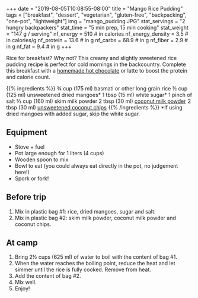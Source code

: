 +++
date = "2019-08-05T10:08:55-08:00"
title = "Mango Rice Pudding"
tags = ["breakfast", "dessert", "vegetarian", "gluten-free", "backpacking", "one-pot", "lightweight"]
img = "mango_pudding.JPG"
stat_servings = "2 hungry backpackers"
stat_time = "5 min prep, 15 min cooking"
stat_weight = "147 g / serving"
nf_energy = 510 # in calories
nf_energy_density = 3.5 # in calories/g
nf_protein = 13.6 # in g
nf_carbs = 68.9 # in g
nf_fiber = 2.9 # in g
nf_fat = 9.4 # in g
+++

Rice for breakfast? Why not? This creamy and slightly sweetened rice pudding recipe is perfect for cold mornings in the backcountry. Complete this breakfast with a [homemade hot chocolate](/recipes/hot-chocolate/) or latte to boost the protein and calorie count. 

{{% ingredients %}}
¾ cup (175 ml) basmati or other long grain rice
½ cup (125 ml) unsweetened dried mangoes\*
1 tbsp (15 ml) white sugar\*
1 pinch of salt
⅔ cup (160 ml) skim milk powder
2 tbsp (30 ml) <a target="_blank" href="https://www.amazon.com/gp/product/B015HT13H2/ref=as_li_tl?ie=UTF8&camp=1789&creative=9325&creativeASIN=B015HT13H2&linkCode=as2&tag=gourmethiking-20&linkId=97ff2eb8c8b426b53dba0226c6d76843">coconut milk powder</a><img src="//ir-na.amazon-adsystem.com/e/ir?t=gourmethiking-20&l=am2&o=1&a=B015HT13H2" width="1" height="1" border="0" alt="" style="border:none !important; margin:0px !important;" />
2 tbsp (30 ml) <a target="_blank" href="https://www.amazon.com/gp/product/B01N5I606R/ref=as_li_tl?ie=UTF8&camp=1789&creative=9325&creativeASIN=B01N5I606R&linkCode=as2&tag=gourmethiking-20&linkId=f62594d984f0139b4ebc7acd70337af2">unsweetened coconut chips</a><img src="//ir-na.amazon-adsystem.com/e/ir?t=gourmethiking-20&l=am2&o=1&a=B01N5I606R" width="1" height="1" border="0" alt="" style="border:none !important; margin:0px !important;" /> 
{{% /ingredients %}}
\*If using dried mangoes with added sugar, skip the white sugar. 

## Equipment
- Stove + fuel
- Pot large enough for 1 liters (4 cups)
- Wooden spoon to mix
- Bowl to eat (you could always eat directly in the pot, no judgement here!)
- Spork or fork!
 
## Before trip
1. Mix in plastic bag #1: rice, dried mangoes, sugar and salt.
1. Mix in plastic bag #2: skim milk powder, coconut milk powder and coconut chips.
 
## At camp
1. Bring 2½ cups (625 ml) of water to boil with the content of bag #1.
1. When the water reaches the boiling point, reduce the heat and let simmer until the rice is fully cooked. Remove from heat.
1. Add the content of bag #2.
1. Mix well.
1. Enjoy!
